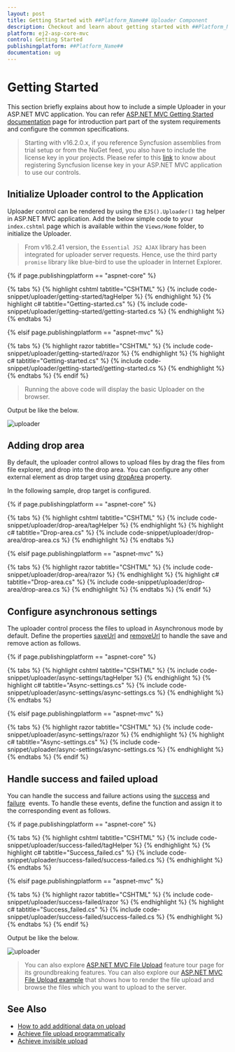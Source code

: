 ```yaml
---
layout: post
title: Getting Started with ##Platform_Name## Uploader Component
description: Checkout and learn about getting started with ##Platform_Name## Uploader component of Syncfusion Essential JS 2 and more details.
platform: ej2-asp-core-mvc
control: Getting Started
publishingplatform: ##Platform_Name##
documentation: ug
---
```



# Getting Started

 This section briefly explains about how to include a simple Uploader in your ASP.NET MVC application. You can refer [ASP.NET MVC Getting Started documentation](../getting-started) page for introduction part part of the system requirements and configure the common specifications.

> Starting with v16.2.0.x, if you reference Syncfusion assemblies from trial setup or from the NuGet feed, you also have to include the license key in your projects.
Please refer to this [link](https://help.syncfusion.com/common/essential-studio/licensing/license-key) to know about registering Syncfusion license key in your ASP.NET MVC application to use our controls.

## Initialize Uploader control to the Application

Uploader control can be rendered by using the `EJS().Uploader()` tag helper in ASP.NET MVC application. Add the below simple code to your `index.cshtml` page which is available within the `Views/Home` folder, to initialize the Uploader.

> From v16.2.41 version, the `Essential JS2 AJAX` library has been integrated for uploader server requests. Hence, use the third party `promise` library like blue-bird to use the uploader in Internet Explorer.

{% if page.publishingplatform == "aspnet-core" %}

{% tabs %}
{% highlight cshtml tabtitle="CSHTML" %}
{% include code-snippet/uploader/getting-started/tagHelper %}
{% endhighlight %}
{% highlight c# tabtitle="Getting-started.cs" %}
{% include code-snippet/uploader/getting-started/getting-started.cs %}
{% endhighlight %}
{% endtabs %}

{% elsif page.publishingplatform == "aspnet-mvc" %}

{% tabs %}
{% highlight razor tabtitle="CSHTML" %}
{% include code-snippet/uploader/getting-started/razor %}
{% endhighlight %}
{% highlight c# tabtitle="Getting-started.cs" %}
{% include code-snippet/uploader/getting-started/getting-started.cs %}
{% endhighlight %}
{% endtabs %}
{% endif %}



> Running the above code will display the basic Uploader on the browser.

Output be like the below.

![uploader](./images/uploader-getting.png)

## Adding drop area

By default, the uploader control allows to upload files by drag the files from file explorer, and drop into the drop area.  You can configure any other external element as drop target using [dropArea](https://help.syncfusion.com/cr/aspnetcore-js2/Syncfusion.EJ2.Inputs.Uploader.html#Syncfusion_EJ2_Inputs_Uploader_DropArea) property.

In the following sample, drop target is configured.

{% if page.publishingplatform == "aspnet-core" %}

{% tabs %}
{% highlight cshtml tabtitle="CSHTML" %}
{% include code-snippet/uploader/drop-area/tagHelper %}
{% endhighlight %}
{% highlight c# tabtitle="Drop-area.cs" %}
{% include code-snippet/uploader/drop-area/drop-area.cs %}
{% endhighlight %}
{% endtabs %}

{% elsif page.publishingplatform == "aspnet-mvc" %}

{% tabs %}
{% highlight razor tabtitle="CSHTML" %}
{% include code-snippet/uploader/drop-area/razor %}
{% endhighlight %}
{% highlight c# tabtitle="Drop-area.cs" %}
{% include code-snippet/uploader/drop-area/drop-area.cs %}
{% endhighlight %}
{% endtabs %}
{% endif %}



## Configure asynchronous settings

The uploader control process the files to upload in Asynchronous mode by default. Define the properties [saveUrl](https://help.syncfusion.com/cr/aspnetcore-js2/Syncfusion.EJ2.Inputs.UploaderAsyncSettings.html#Syncfusion_EJ2_Inputs_UploaderAsyncSettings_SaveUrl) and [removeUrl](https://help.syncfusion.com/cr/aspnetcore-js2/Syncfusion.EJ2.Inputs.UploaderAsyncSettings.html#Syncfusion_EJ2_Inputs_UploaderAsyncSettings_RemoveUrl) to handle the save and remove action as follows.

{% if page.publishingplatform == "aspnet-core" %}

{% tabs %}
{% highlight cshtml tabtitle="CSHTML" %}
{% include code-snippet/uploader/async-settings/tagHelper %}
{% endhighlight %}
{% highlight c# tabtitle="Async-settings.cs" %}
{% include code-snippet/uploader/async-settings/async-settings.cs %}
{% endhighlight %}
{% endtabs %}

{% elsif page.publishingplatform == "aspnet-mvc" %}

{% tabs %}
{% highlight razor tabtitle="CSHTML" %}
{% include code-snippet/uploader/async-settings/razor %}
{% endhighlight %}
{% highlight c# tabtitle="Async-settings.cs" %}
{% include code-snippet/uploader/async-settings/async-settings.cs %}
{% endhighlight %}
{% endtabs %}
{% endif %}



## Handle success and failed upload

You can handle the success and failure actions using the [success](https://help.syncfusion.com/cr/aspnetcore-js2/Syncfusion.EJ2.Inputs.Uploader.html#Syncfusion_EJ2_Inputs_Uploader_Success) and [failure](https://help.syncfusion.com/cr/aspnetcore-js2/Syncfusion.EJ2.Inputs.Uploader.html#Syncfusion_EJ2_Inputs_Uploader_Failure) &nbsp;events. To handle these events, define the function and assign it to the corresponding event as follows.

{% if page.publishingplatform == "aspnet-core" %}

{% tabs %}
{% highlight cshtml tabtitle="CSHTML" %}
{% include code-snippet/uploader/success-failed/tagHelper %}
{% endhighlight %}
{% highlight c# tabtitle="Success_failed.cs" %}
{% include code-snippet/uploader/success-failed/success-failed.cs %}
{% endhighlight %}
{% endtabs %}

{% elsif page.publishingplatform == "aspnet-mvc" %}

{% tabs %}
{% highlight razor tabtitle="CSHTML" %}
{% include code-snippet/uploader/success-failed/razor %}
{% endhighlight %}
{% highlight c# tabtitle="Success_failed.cs" %}
{% include code-snippet/uploader/success-failed/success-failed.cs %}
{% endhighlight %}
{% endtabs %}
{% endif %}



Output be like the below.

![uploader](./images/uploader-auto-01.png)

> You can also explore [ASP.NET MVC File Upload](https://www.syncfusion.com/aspnet-mvc-ui-controls/file-upload) feature tour page for its groundbreaking features. You can also explore our [ASP.NET MVC File Upload example](https://ej2.syncfusion.com/aspnetmvc/Uploader/DefaultFunctionalities#/material) that shows how to render the file upload and browse the files which you want to upload to the server.

## See Also

* [How to add additional data on upload](./how-to/add-additional-data-on-upload)
* [Achieve file upload programmatically](./how-to/achieve-file-upload-programmatically)
* [Achieve invisible upload](./how-to/achieve-invisible-upload)
